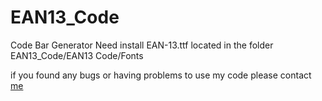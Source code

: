 # EAN13_Code
Code Bar Generator
Need install EAN-13.ttf located in the folder EAN13_Code/EAN13 Code/Fonts

if you found any bugs or having problems to use my code
please contact <a href="http://facebook.com/MartialBuda"> me</a>
